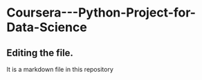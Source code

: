 # Coursera---Python-Project-for-Data-Science

## Editing the file.

It is a markdown file in this repository
